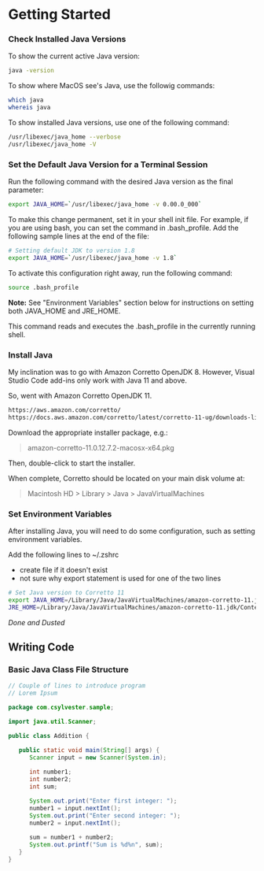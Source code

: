 # Getting Started

### Check Installed Java Versions
To show the current active Java version:

```bash
java -version
```

To show where MacOS see's Java, use the followig commands:

```bash
which java
whereis java
```

To show installed Java versions, use one of the following command:

```bash
/usr/libexec/java_home --verbose
/usr/libexec/java_home -V
```

### Set the Default Java Version for a Terminal Session
Run the following command with the desired Java version as the final parameter:

```bash
export JAVA_HOME=`/usr/libexec/java_home -v 0.00.0_000`
```

To make this change permanent, set it in your shell init file. For example, if you are using bash, you can set the command in .bash_profile. Add the following sample lines at the end of the file:

```bash
# Setting default JDK to version 1.8
export JAVA_HOME=`/usr/libexec/java_home -v 1.8`
```

To activate this configuration right away, run the following command:

```bash
source .bash_profile
```
**Note:** See "Environment Variables" section below for instructions on setting both JAVA_HOME and JRE_HOME.

This command reads and executes the .bash_profile in the currently running shell.

### Install Java
My inclination was to go with Amazon Corretto OpenJDK 8. However, Visual Studio Code add-ins only work with Java 11 and above.

So, went with Amazon Corretto OpenJDK 11.

```bash
https://aws.amazon.com/corretto/
https://docs.aws.amazon.com/corretto/latest/corretto-11-ug/downloads-list.html
```

Download the appropriate installer package, e.g.:
> amazon-corretto-11.0.12.7.2-macosx-x64.pkg

Then, double-click to start the installer.

When complete, Corretto should be located on your main disk volume at:
> Macintosh HD > Library > Java > JavaVirtualMachines

### Set Environment Variables
After installing Java, you will need to do some configuration, such as setting environment variables.

Add the following lines to ~/.zshrc
 - create file if it doesn't exist
 - not sure why export statement is used for one of the two lines
```bash
# Set Java version to Corretto 11
export JAVA_HOME=/Library/Java/JavaVirtualMachines/amazon-corretto-11.jdk/Contents/Home
JRE_HOME=/Library/Java/JavaVirtualMachines/amazon-corretto-11.jdk/Contents/Home
```

*Done and Dusted*

## Writing Code

### Basic Java Class File Structure
```java
// Couple of lines to introduce program
// Lorem Ipsum

package com.csylvester.sample;

import java.util.Scanner;

public class Addition {

   public static void main(String[] args) {
      Scanner input = new Scanner(System.in);
 
      int number1;
      int number2;
      int sum;

      System.out.print("Enter first integer: ");
      number1 = input.nextInt();
      System.out.print("Enter second integer: ");
      number2 = input.nextInt();
      
      sum = number1 + number2;
      System.out.printf("Sum is %d%n", sum);
   }
}
```
